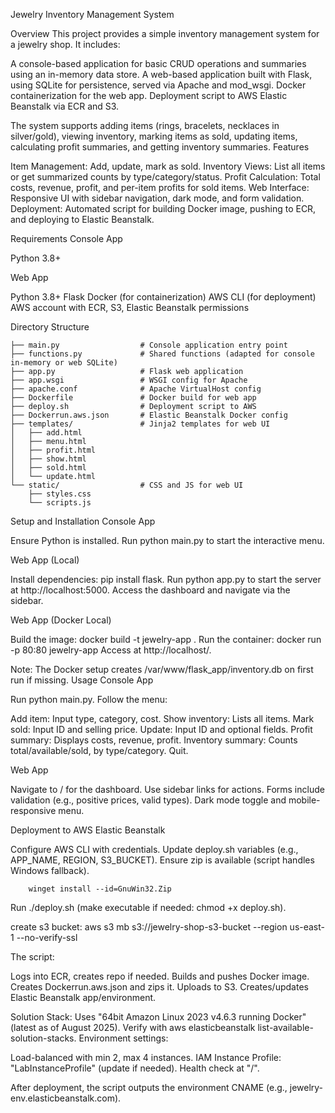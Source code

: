 Jewelry Inventory Management System

Overview
This project provides a simple inventory management system for a jewelry shop. It includes:

A console-based application for basic CRUD operations and summaries using an in-memory data store.
A web-based application built with Flask, using SQLite for persistence, served via Apache and mod_wsgi.
Docker containerization for the web app.
Deployment script to AWS Elastic Beanstalk via ECR and S3.

The system supports adding items (rings, bracelets, necklaces in silver/gold), viewing inventory, marking items as sold, updating items, calculating profit summaries, and getting inventory summaries.
Features

Item Management: Add, update, mark as sold.
Inventory Views: List all items or get summarized counts by type/category/status.
Profit Calculation: Total costs, revenue, profit, and per-item profits for sold items.
Web Interface: Responsive UI with sidebar navigation, dark mode, and form validation.
Deployment: Automated script for building Docker image, pushing to ECR, and deploying to Elastic Beanstalk.

Requirements
Console App

Python 3.8+

Web App

Python 3.8+
Flask
Docker (for containerization)
AWS CLI (for deployment)
AWS account with ECR, S3, Elastic Beanstalk permissions

Directory Structure


    ├── main.py                  # Console application entry point
    ├── functions.py             # Shared functions (adapted for console in-memory or web SQLite)
    ├── app.py                   # Flask web application
    ├── app.wsgi                 # WSGI config for Apache
    ├── apache.conf              # Apache VirtualHost config
    ├── Dockerfile               # Docker build for web app
    ├── deploy.sh                # Deployment script to AWS
    ├── Dockerrun.aws.json       # Elastic Beanstalk Docker config
    ├── templates/               # Jinja2 templates for web UI
    │   ├── add.html
    │   ├── menu.html
    │   ├── profit.html
    │   ├── show.html
    │   ├── sold.html
    │   └── update.html
    └── static/                  # CSS and JS for web UI
        ├── styles.css
        └── scripts.js

Setup and Installation
Console App

Ensure Python is installed.
Run python main.py to start the interactive menu.

Web App (Local)

Install dependencies: pip install flask.
Run python app.py to start the server at http://localhost:5000.
Access the dashboard and navigate via the sidebar.

Web App (Docker Local)

Build the image: docker build -t jewelry-app .
Run the container: docker run -p 80:80 jewelry-app
Access at http://localhost/.

Note: The Docker setup creates /var/www/flask_app/inventory.db on first run if missing.
Usage
Console App

Run python main.py.
Follow the menu:

Add item: Input type, category, cost.
Show inventory: Lists all items.
Mark sold: Input ID and selling price.
Update: Input ID and optional fields.
Profit summary: Displays costs, revenue, profit.
Inventory summary: Counts total/available/sold, by type/category.
Quit.



Web App

Navigate to / for the dashboard.
Use sidebar links for actions.
Forms include validation (e.g., positive prices, valid types).
Dark mode toggle and mobile-responsive menu.

Deployment to AWS Elastic Beanstalk

Configure AWS CLI with credentials.
Update deploy.sh variables (e.g., APP_NAME, REGION, S3_BUCKET).
Ensure zip is available (script handles Windows fallback).

        winget install --id=GnuWin32.Zip
Run ./deploy.sh (make executable if needed: chmod +x deploy.sh).

create s3 bucket:
        aws s3 mb s3://jewelry-shop-s3-bucket --region us-east-1 --no-verify-ssl


The script:

Logs into ECR, creates repo if needed.
Builds and pushes Docker image.
Creates Dockerrun.aws.json and zips it.
Uploads to S3.
Creates/updates Elastic Beanstalk app/environment.

Solution Stack: Uses "64bit Amazon Linux 2023 v4.6.3 running Docker" (latest as of August 2025). Verify with aws elasticbeanstalk list-available-solution-stacks.
Environment settings:

Load-balanced with min 2, max 4 instances.
IAM Instance Profile: "LabInstanceProfile" (update if needed).
Health check at "/".

After deployment, the script outputs the environment CNAME (e.g., jewelry-env.elasticbeanstalk.com).
